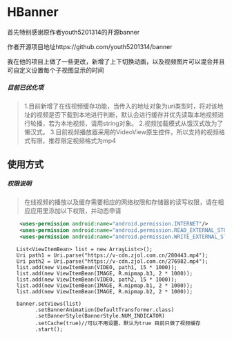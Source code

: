 # HBanner

首先特别感谢原作者youth5201314的开源banner

作者开源项目地址https://github.com/youth5201314/banner

我在他的项目上做了一些更改，新增了上下切换动画，以及视频图片可以混合并且可自定义设置每个子视图显示的时间

##### 目前已优化项
>1.目前新增了在线视频缓存功能，当传入的地址对象为uri类型时，将对该地址的视频是否下载到本地进行判断，默认会进行缓存并优先读取本地视频进行轮播，若为本地视频，请用string对象。
2.视频加载模式从饿汉式改为了懒汉式。
3.目前视频播放器采用的VideoView原生控件，所以支持的视频格式有限，推荐限定视频格式为mp4

## 使用方式

##### 权限说明
>在线视频的播放以及缓存需要相应的网络权限和存储器的读写权限，请在相应应用里添加以下权限，并动态申请

```xml
    <uses-permission android:name="android.permission.INTERNET"/>
    <uses-permission android:name="android.permission.READ_EXTERNAL_STORAGE" />
    <uses-permission android:name="android.permission.WRITE_EXTERNAL_STORAGE" />
```

```android
   List<ViewItemBean> list = new ArrayList<>();
   Uri path1 = Uri.parse("https://v-cdn.zjol.com.cn/280443.mp4");
   Uri path2 = Uri.parse("https://v-cdn.zjol.com.cn/276982.mp4");
   list.add(new ViewItemBean(VIDEO, path1, 15 * 1000));
   list.add(new ViewItemBean(IMAGE, R.mipmap.b3, 2 * 1000));
   list.add(new ViewItemBean(VIDEO, path2, 15 * 1000));
   list.add(new ViewItemBean(IMAGE, R.mipmap.b1, 2 * 1000));
   list.add(new ViewItemBean(IMAGE, R.mipmap.b2, 2 * 1000));

   banner.setViews(list)
         .setBannerAnimation(DefaultTransformer.class)
         .setBannerStyle(BannerStyle.NUM_INDICATOR)
         .setCache(true)//可以不用设置，默认为true 目前只做了视频缓存
         .start();
```
